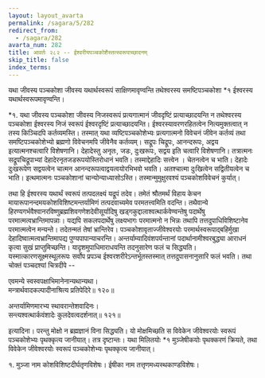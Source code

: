 ```yaml
---
layout: layout_avarta
permalink: /sagara/5/282
redirect_from:
  - /sagara/282
avarta_num: 282
title: आवर्तः २८२ -- ईश्वरीयपञ्चकोशैस्तत्स्वरूपाच्छादनम्
skip_title: false
index_terms: 
---
```


यथा जीवस्य पञ्चकोशा जीवस्य यथार्थस्वरूपं साक्षिणमावृण्वन्ति
तथेश्वरस्य समष्टिपञ्चकोशा *१ ईश्वरस्य यथार्थस्वरूपमावृण्वन्ति। 

<div class="footnote" markdown="1">
*१. यथा जीवस्य पञ्चकोशा जीवस्य निजस्वरूपं प्रत्यगात्मानं जीवदृष्टिं प्रत्याच्छादयन्ति न तथेश्वरस्य पञ्चकोशा ईश्वरस्य निजं स्वरूपं ईश्वरदृष्टिं प्रत्याच्छादयन्ति।
ईश्वरस्यावरणरहितत्वेन नित्यमुक्तत्वात् न तस्य किञ्चिदपि कर्तव्यमस्ति। तस्मात् यथा
व्यष्टिपञ्चकोशेभ्यः प्रत्यगात्मनो विवेचनं जीवेन कर्तव्यं तथा समष्टिपञ्चकोशेभ्यो ब्रह्मणो
विवेचनमपि जीवेनैव कर्तव्यम्। सद्रूपः चिद्रूपः, आनन्दरूपः, अद्वय इत्यात्मनश्चत्वारि
विशेषणानि। देहादेस्तु अनृतः, जडः, दुःखरूपः, सद्वय इति चत्वारि विशेषणानि।
तत्रात्मनः सद्रूपचिद्रूपाभ्यां देहादेरनृतजडरूपयोस्तिरोधानं भवति। तस्माद्देहादिः सत्त्वेन
। चेतनत्वेन च भाति। देहादेः दुःखरूपेण सद्वयत्वेन चात्मन आनन्दरूपत्वाद्वयत्वयोरभिभवो
भवति।
अतश्चात्मा दुःखित्वेन सद्वितीयत्वेन च भाति। इत्थमात्मनः पञ्चकोशानां
चान्योन्याध्यासोऽस्ति। तस्मान्मुमुक्षुरवश्यं पञ्चकोशविवेचनं कुर्यात्।
</div>

तथा हि
ईश्वरस्य यथार्थं स्वरूपं तत्पदलक्ष्यं यद्रूपं तदेव। तमेतं श्रौतमर्थं विहाय
केचन मायारूपानन्दमयकोशविशिष्टमन्तर्यामिणं तत्पदवाच्यमेव परमतत्त्वमिति
वदन्ति। तथैवान्ये हिरण्यगर्भवैश्वानरविष्णुब्रह्मशिवगणेशदेवीसूर्यादिषु खड्गकुद्दालाश्वत्थार्कवेण्वन्तेषु पदार्थेषु परमात्मत्वभ्रान्तिमापन्नाः। यद्यपि सकलपदार्थेषु लक्ष्यभागः परमात्मनो न भिन्नः तथापि तत्तदुपाधिविशिष्टानेव परमात्मत्वेन मन्यन्ते। तदेतन्मतं तेषां भ्रान्तिरेव। पञ्चकोशावृताज्जीवेश्वरयोः
परमार्थस्वरूपाद्बहिर्मुखा देहादिष्वात्मत्वभ्रान्तिमापद्य पुण्यपापान्याचरन्ति।
अन्तर्याम्यादिवंशपर्यन्तानां पदार्थानामीश्वरबुद्ध्या आराधनं कृत्वा सुखं प्राप्तुमिच्छन्ति। यादृशमुपाधिमाराधयन्ति तदनुसारेण फलं च सिद्ध्यति।
यस्मात्कारणसूक्ष्मस्थूलरूपः सर्वोप प्रपञ्च ईश्वरशरीरेऽन्तर्भूतस्तस्मात्
तत्तदुपासनानुसारि फलं भवति। तथा चोक्तं पञ्चदश्यां चित्रदीपे --

एवमन्ये स्वस्वपक्षाभिमानेनान्यथान्यथा।  
मन्त्रार्थवादकल्पादीनाश्रित्य प्रतिपेदिरे॥ १२०॥

अन्तर्यामिणमारभ्य स्थावरान्तेशवादिनः।  
सन्त्यश्वत्थार्कवंशादेः कुलदेवत्वदर्शनात्॥ १२१॥

इत्यादिना। परन्तु मोक्षो न ब्रह्मज्ञानं विना सिद्ध्यति। यो मोक्षमिच्छति स विवेकेन जीवेश्वरयोः स्वरूपं पञ्चकोशेभ्यः पृथक्कृत्य जानीयात्।
तत्र दृष्टान्तः। यथा मिलितयोः *१ मुञ्जेषीकयोः पृथक्करणं क्रियते, तथा विवेकेन
जीवेश्वरयोः स्वरूपं पञ्चकोशेभ्यः पृथक्कृत्य जानीयात्।

<div class="footnote" markdown="1">
१. मुञ्जा नाम कोशविशिष्टदीर्घतृणविशेषः। ईषीका नाम तत्तृणमध्यस्थकाण्डविशेषः।
</div>
